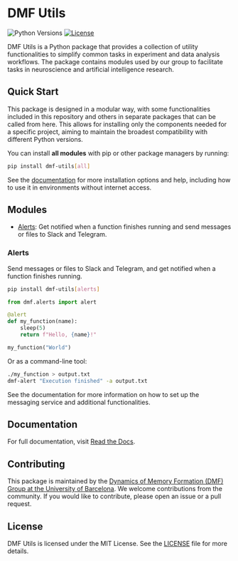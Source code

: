 
# DMF Utils

![Python Versions](https://img.shields.io/badge/python-3.7%20|%203.8%20|%203.9%20|%203.10%20|%203.11%20|%203.12-blue)
[![License](https://img.shields.io/badge/license-MIT-green.svg)](https://github.com/memory-formation/dmf-utils/blob/main/LICENSE)

DMF Utils is a Python package that provides a collection of utility functionalities to simplify common tasks in experiment and data analysis workflows. The package contains modules used by our group to facilitate tasks in neuroscience and artificial intelligence research.

## Quick Start

This package is designed in a modular way, with some functionalities included in this repository and others in separate packages that can be called from here. This allows for installing only the components needed for a specific project, aiming to maintain the broadest compatibility with different Python versions.

You can install **all modules** with pip or other package managers by running:

```bash
pip install dmf-utils[all]
```

See the [documentation](.) for more installation options and help, including how to use it in environments without internet access.

## Modules

* [Alerts](#alerts): Get notified when a function finishes running and send messages or files to Slack and Telegram.

### Alerts

Send messages or files to Slack and Telegram, and get notified when a function finishes running.

```bash
pip install dmf-utils[alerts]
```

```python
from dmf.alerts import alert

@alert
def my_function(name):
    sleep(5)
    return f"Hello, {name}!"

my_function("World")
```

Or as a command-line tool:

```bash
./my_function > output.txt
dmf-alert "Execution finished" -a output.txt
```

See the documentation for more information on how to set up the messaging service and additional functionalities.

## Documentation

For full documentation, visit [Read the Docs](https://dmf-utils.readthedocs.io/en/latest/).

## Contributing

This package is maintained by the [Dynamics of Memory Formation (DMF) Group at the University of Barcelona](https://brainvitge.org/groups/memory_formation/). We welcome contributions from the community. If you would like to contribute, please open an issue or a pull request.

## License

DMF Utils is licensed under the MIT License. See the [LICENSE](LICENSE) file for more details.

